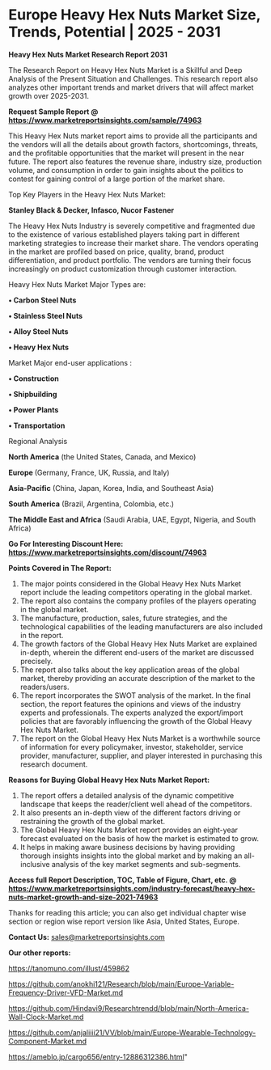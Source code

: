 # Europe Heavy Hex Nuts Market Size, Trends, Potential | 2025 - 2031

<strong>Heavy Hex Nuts Market Research Report 2031</strong>

The Research Report on Heavy Hex Nuts Market is a Skillful and Deep Analysis of the Present Situation and Challenges. This research report also analyzes other important trends and market drivers that will affect market growth over 2025-2031.

<strong>Request Sample Report @ <a href=https://www.marketreportsinsights.com/sample/74963>https://www.marketreportsinsights.com/sample/74963</a></strong>

This Heavy Hex Nuts market report aims to provide all the participants and the vendors will all the details about growth factors, shortcomings, threats, and the profitable opportunities that the market will present in the near future. The report also features the revenue share, industry size, production volume, and consumption in order to gain insights about the politics to contest for gaining control of a large portion of the market share.

Top Key Players in the Heavy Hex Nuts Market:

<strong>Stanley Black & Decker, Infasco, Nucor Fastener</strong>

The Heavy Hex Nuts Industry is severely competitive and fragmented due to the existence of various established players taking part in different marketing strategies to increase their market share. The vendors operating in the market are profiled based on price, quality, brand, product differentiation, and product portfolio. The vendors are turning their focus increasingly on product customization through customer interaction.

Heavy Hex Nuts Market Major Types are:

<strong>• Carbon Steel Nuts

• Stainless Steel Nuts

• Alloy Steel Nuts

• Heavy Hex Nuts</strong>

Market Major end-user applications :

<strong>• Construction

• Shipbuilding

• Power Plants

• Transportation</strong>

Regional Analysis

</u><strong><b>North America</b></strong> (the United States, Canada, and Mexico)

<strong><b>Europe </b></strong>(Germany, France, UK, Russia, and Italy)

<strong><b>Asia-Pacific</b></strong> (China, Japan, Korea, India, and Southeast Asia)

<strong><b>South America</b></strong> (Brazil, Argentina, Colombia, etc.)

<strong><b>The Middle East and Africa</b></strong> (Saudi Arabia, UAE, Egypt, Nigeria, and South Africa)

<strong>Go For Interesting Discount Here: <a href=https://www.marketreportsinsights.com/discount/74963>https://www.marketreportsinsights.com/discount/74963</a></strong>

<strong>Points Covered in The Report:</strong>
<ol>
  <li>The major points considered in the Global Heavy Hex Nuts Market report include the leading competitors operating in the global market.</li>
  <li>The report also contains the company profiles of the players operating in the global market.</li>
  <li>The manufacture, production, sales, future strategies, and the technological capabilities of the leading manufacturers are also included in the report.</li>
  <li>The growth factors of the Global Heavy Hex Nuts Market are explained in-depth, wherein the different end-users of the market are discussed precisely.</li>
  <li>The report also talks about the key application areas of the global market, thereby providing an accurate description of the market to the readers/users.</li>
  <li>The report incorporates the SWOT analysis of the market. In the final section, the report features the opinions and views of the industry experts and professionals. The experts analyzed the export/import policies that are favorably influencing the growth of the Global Heavy Hex Nuts Market.</li>
  <li>The report on the Global Heavy Hex Nuts Market is a worthwhile source of information for every policymaker, investor, stakeholder, service provider, manufacturer, supplier, and player interested in purchasing this research document.</li>
</ol>
<strong>Reasons for Buying Global Heavy Hex Nuts Market Report:</strong>

<ol>
  <li>The report offers a detailed analysis of the dynamic competitive landscape that keeps the reader/client well ahead of the competitors.</li>
  <li>It also presents an in-depth view of the different factors driving or restraining the growth of the global market.</li>
  <li>The Global Heavy Hex Nuts Market report provides an eight-year forecast evaluated on the basis of how the market is estimated to grow.</li>
  <li>It helps in making aware business decisions by having providing thorough insights insights into the global market and by making an all-inclusive analysis of the key market segments and sub-segments.</li>
</ol>
<strong>Access full Report Description, TOC, Table of Figure, Chart, etc. @ <a href=https://www.marketreportsinsights.com/industry-forecast/heavy-hex-nuts-market-growth-and-size-2021-74963>https://www.marketreportsinsights.com/industry-forecast/heavy-hex-nuts-market-growth-and-size-2021-74963</a></strong>


Thanks for reading this article; you can also get individual chapter wise section or region wise report version like Asia, United States, Europe.

<strong>Contact Us:</strong>
sales@marketreportsinsights.com

<strong>Our other reports:</strong>

<a href=https://tanomuno.com/illust/459862>https://tanomuno.com/illust/459862</a>

<a href=https://github.com/anokhi121/Research/blob/main/Europe-Variable-Frequency-Driver-VFD-Market.md>https://github.com/anokhi121/Research/blob/main/Europe-Variable-Frequency-Driver-VFD-Market.md</a>

<a href=https://github.com/Hindavi9/Researchtrendd/blob/main/North-America-Wall-Clock-Market.md>https://github.com/Hindavi9/Researchtrendd/blob/main/North-America-Wall-Clock-Market.md</a>

<a href=https://github.com/anjaliiii21/VV/blob/main/Europe-Wearable-Technology-Component-Market.md>https://github.com/anjaliiii21/VV/blob/main/Europe-Wearable-Technology-Component-Market.md</a>

<a href=https://ameblo.jp/cargo656/entry-12886312386.html>https://ameblo.jp/cargo656/entry-12886312386.html</a>"
